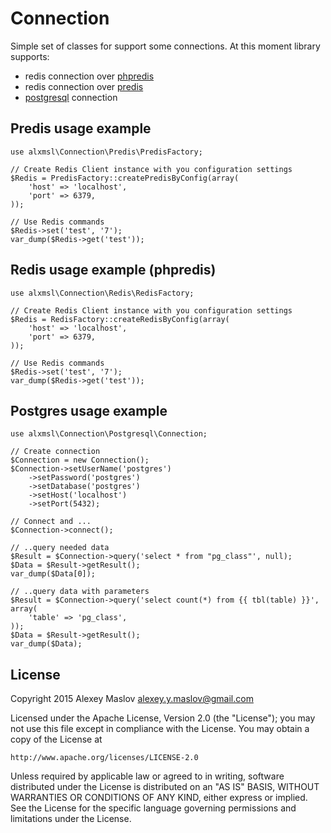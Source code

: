 # Connection

Simple set of classes for support some connections. At this moment library supports:

* redis connection over [phpredis](https://github.com/nicolasff/phpredis)
* redis connection over [predis](https://github.com/nrk/predis)
* [postgresql](http://php.net/manual/en/intro.pgsql.php) connection

## Predis usage example

    use alxmsl\Connection\Predis\PredisFactory;
    
    // Create Redis Client instance with you configuration settings
    $Redis = PredisFactory::createPredisByConfig(array(
        'host' => 'localhost',
        'port' => 6379,
    ));
    
    // Use Redis commands
    $Redis->set('test', '7');
    var_dump($Redis->get('test'));


## Redis usage example (phpredis)

    use alxmsl\Connection\Redis\RedisFactory;

    // Create Redis Client instance with you configuration settings
    $Redis = RedisFactory::createRedisByConfig(array(
        'host' => 'localhost',
        'port' => 6379,
    ));

    // Use Redis commands
    $Redis->set('test', '7');
    var_dump($Redis->get('test'));

## Postgres usage example

    use alxmsl\Connection\Postgresql\Connection;

    // Create connection
    $Connection = new Connection();
    $Connection->setUserName('postgres')
        ->setPassword('postgres')
        ->setDatabase('postgres')
        ->setHost('localhost')
        ->setPort(5432);

    // Connect and ...
    $Connection->connect();

    // ..query needed data
    $Result = $Connection->query('select * from "pg_class"', null);
    $Data = $Result->getResult();
    var_dump($Data[0]);

    // ..query data with parameters
    $Result = $Connection->query('select count(*) from {{ tbl(table) }}', array(
        'table' => 'pg_class',
    ));
    $Data = $Result->getResult();
    var_dump($Data);

## License

Copyright 2015 Alexey Maslov <alexey.y.maslov@gmail.com>

Licensed under the Apache License, Version 2.0 (the "License");
you may not use this file except in compliance with the License.
You may obtain a copy of the License at

    http://www.apache.org/licenses/LICENSE-2.0

Unless required by applicable law or agreed to in writing, software
distributed under the License is distributed on an "AS IS" BASIS,
WITHOUT WARRANTIES OR CONDITIONS OF ANY KIND, either express or implied.
See the License for the specific language governing permissions and
limitations under the License.
